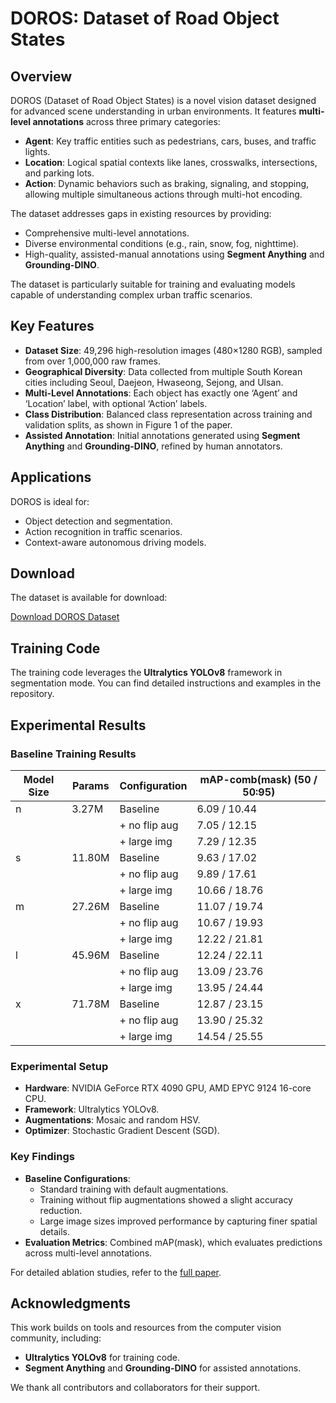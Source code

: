 # DOROS: Dataset of Road Object States

## Overview

DOROS (Dataset of Road Object States) is a novel vision dataset designed for advanced scene understanding in urban environments. It features **multi-level annotations** across three primary categories:

- **Agent**: Key traffic entities such as pedestrians, cars, buses, and traffic lights.
- **Location**: Logical spatial contexts like lanes, crosswalks, intersections, and parking lots.
- **Action**: Dynamic behaviors such as braking, signaling, and stopping, allowing multiple simultaneous actions through multi-hot encoding.

The dataset addresses gaps in existing resources by providing:
- Comprehensive multi-level annotations.
- Diverse environmental conditions (e.g., rain, snow, fog, nighttime).
- High-quality, assisted-manual annotations using **Segment Anything** and **Grounding-DINO**.

The dataset is particularly suitable for training and evaluating models capable of understanding complex urban traffic scenarios.

## Key Features

- **Dataset Size**: 49,296 high-resolution images (480×1280 RGB), sampled from over 1,000,000 raw frames.
- **Geographical Diversity**: Data collected from multiple South Korean cities including Seoul, Daejeon, Hwaseong, Sejong, and Ulsan.
- **Multi-Level Annotations**: Each object has exactly one ‘Agent’ and ‘Location’ label, with optional ‘Action’ labels.
- **Class Distribution**: Balanced class representation across training and validation splits, as shown in Figure 1 of the paper.
- **Assisted Annotation**: Initial annotations generated using **Segment Anything** and **Grounding-DINO**, refined by human annotators.

## Applications

DOROS is ideal for:
- Object detection and segmentation.
- Action recognition in traffic scenarios.
- Context-aware autonomous driving models.

## Download

The dataset is available for download:

[Download DOROS Dataset](https://nanum.etri.re.kr/share/kimjy/ObjectStateDetection2025)

## Training Code

The training code leverages the **Ultralytics YOLOv8** framework in segmentation mode. You can find detailed instructions and examples in the repository.


## Experimental Results
### Baseline Training Results

| Model Size | Params | Configuration          | mAP-comb(mask) (50 / 50:95) |
|------------|--------|------------------------|-----------------------------|
| n          | 3.27M  | Baseline               | 6.09 / 10.44               |
|            |        | + no flip aug          | 7.05 / 12.15               |
|            |        | + large img            | 7.29 / 12.35               |
| s          | 11.80M | Baseline               | 9.63 / 17.02               |
|            |        | + no flip aug          | 9.89 / 17.61               |
|            |        | + large img            | 10.66 / 18.76              |
| m          | 27.26M | Baseline               | 11.07 / 19.74              |
|            |        | + no flip aug          | 10.67 / 19.93              |
|            |        | + large img            | 12.22 / 21.81              |
| l          | 45.96M | Baseline               | 12.24 / 22.11              |
|            |        | + no flip aug          | 13.09 / 23.76              |
|            |        | + large img            | 13.95 / 24.44              |
| x          | 71.78M | Baseline               | 12.87 / 23.15              |
|            |        | + no flip aug          | 13.90 / 25.32              |
|            |        | + large img            | 14.54 / 25.55              |

### Experimental Setup
- **Hardware**: NVIDIA GeForce RTX 4090 GPU, AMD EPYC 9124 16-core CPU.
- **Framework**: Ultralytics YOLOv8.
- **Augmentations**: Mosaic and random HSV.
- **Optimizer**: Stochastic Gradient Descent (SGD).

### Key Findings
- **Baseline Configurations**: 
  - Standard training with default augmentations.
  - Training without flip augmentations showed a slight accuracy reduction.
  - Large image sizes improved performance by capturing finer spatial details.
- **Evaluation Metrics**: Combined mAP(mask), which evaluates predictions across multi-level annotations.

For detailed ablation studies, refer to the [full paper](#).

## Acknowledgments

This work builds on tools and resources from the computer vision community, including:
- **Ultralytics YOLOv8** for training code.
- **Segment Anything** and **Grounding-DINO** for assisted annotations.

We thank all contributors and collaborators for their support.
